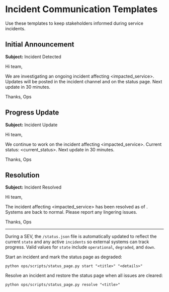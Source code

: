 # Incident Communication Templates

Use these templates to keep stakeholders informed during service incidents.

## Initial Announcement
**Subject:** Incident Detected

Hi team,

We are investigating an ongoing incident affecting <impacted_service>. Updates will be posted in the incident channel and on the status page. Next update in 30 minutes.

Thanks,
Ops

## Progress Update
**Subject:** Incident Update

Hi team,

We continue to work on the incident affecting <impacted_service>. Current status: <current_status>. Next update in 30 minutes.

Thanks,
Ops

## Resolution
**Subject:** Incident Resolved

Hi team,

The incident affecting <impacted_service> has been resolved as of <time>. Systems are back to normal. Please report any lingering issues.

Thanks,
Ops

---

During a SEV, the `/status.json` file is automatically updated to reflect the current `state` and any active `incidents` so external systems can track progress.
Valid values for `state` include `operational`, `degraded`, and `down`.

Start an incident and mark the status page as degraded:

```
python ops/scripts/status_page.py start "<title>" "<details>"
```

Resolve an incident and restore the status page when all issues are cleared:

```
python ops/scripts/status_page.py resolve "<title>"
```
